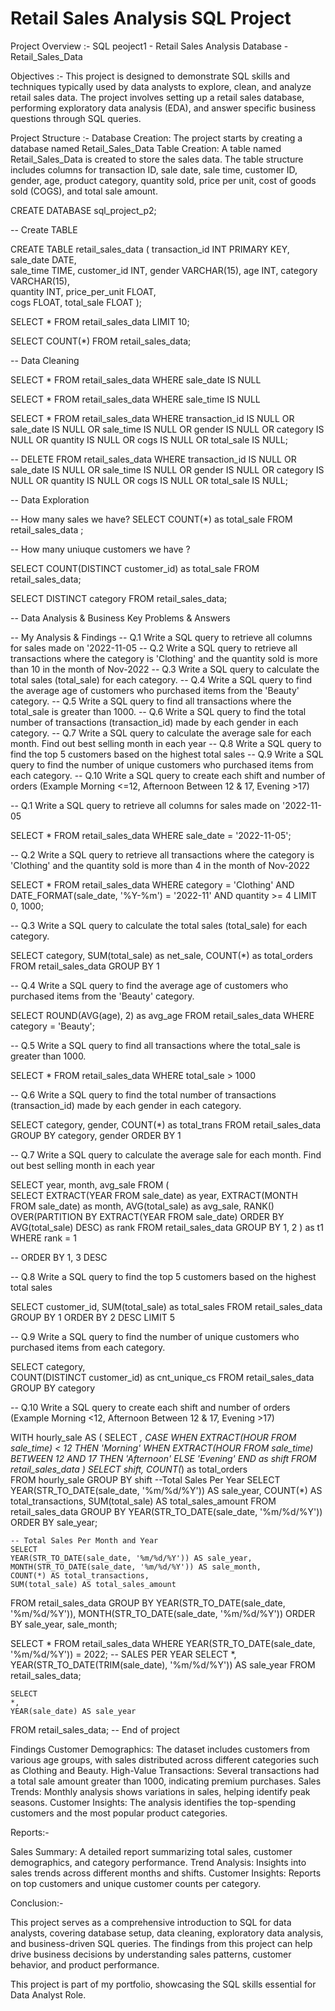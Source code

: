 # Retail Sales Analysis SQL Project

Project Overview :-
SQL peoject1 - Retail Sales Analysis
Database - Retail_Sales_Data

Objectives :-
This project is designed to demonstrate SQL skills and techniques typically used by data analysts to explore, clean, and analyze retail sales data. The project involves setting up a retail sales database, performing exploratory data analysis (EDA), and answer specific business questions through SQL queries.

Project Structure :-
Database Creation: The project starts by creating a database named Retail_Sales_Data
Table Creation: A table named Retail_Sales_Data is created to store the sales data. The table structure includes columns for transaction ID, sale date, sale time, customer ID, gender, age, product category, quantity sold, price per unit, cost of goods sold (COGS), and total sale amount.

CREATE DATABASE sql_project_p2;


-- Create TABLE

CREATE TABLE retail_sales_data
            (
                transaction_id INT PRIMARY KEY,	
                sale_date DATE,	 
                sale_time TIME,	
                customer_id	INT,
                gender	VARCHAR(15),
                age	INT,
                category VARCHAR(15),	
                quantity	INT,
                price_per_unit FLOAT,	
                cogs	FLOAT,
                total_sale FLOAT
            );

SELECT * FROM retail_sales_data
LIMIT 10;


    

SELECT 
    COUNT(*) 
FROM retail_sales_data;

-- Data Cleaning

SELECT * FROM retail_sales_data
WHERE sale_date IS NULL

SELECT * FROM retail_sales_data
WHERE sale_time IS NULL

SELECT * FROM retail_sales_data
WHERE 
    transaction_id IS NULL
    OR
    sale_date IS NULL
    OR 
    sale_time IS NULL
    OR
    gender IS NULL
    OR
    category IS NULL
    OR
    quantity IS NULL
    OR
    cogs IS NULL
    OR
    total_sale IS NULL;
    
-- 
DELETE FROM retail_sales_data
WHERE 
    transaction_id IS NULL
    OR
    sale_date IS NULL
    OR 
    sale_time IS NULL
    OR
    gender IS NULL
    OR
    category IS NULL
    OR
    quantity IS NULL
    OR
    cogs IS NULL
    OR
    total_sale IS NULL;
    
-- Data Exploration

-- How many sales we have?
SELECT COUNT(*) as total_sale FROM retail_sales_data ;

-- How many uniuque customers we have ?

SELECT COUNT(DISTINCT customer_id) as total_sale FROM retail_sales_data;

SELECT DISTINCT category FROM retail_sales_data;


-- Data Analysis & Business Key Problems & Answers

-- My Analysis & Findings
-- Q.1 Write a SQL query to retrieve all columns for sales made on '2022-11-05
-- Q.2 Write a SQL query to retrieve all transactions where the category is 'Clothing' and the quantity sold is more than 10 in the month of Nov-2022
-- Q.3 Write a SQL query to calculate the total sales (total_sale) for each category.
-- Q.4 Write a SQL query to find the average age of customers who purchased items from the 'Beauty' category.
-- Q.5 Write a SQL query to find all transactions where the total_sale is greater than 1000.
-- Q.6 Write a SQL query to find the total number of transactions (transaction_id) made by each gender in each category.
-- Q.7 Write a SQL query to calculate the average sale for each month. Find out best selling month in each year
-- Q.8 Write a SQL query to find the top 5 customers based on the highest total sales 
-- Q.9 Write a SQL query to find the number of unique customers who purchased items from each category.
-- Q.10 Write a SQL query to create each shift and number of orders (Example Morning <=12, Afternoon Between 12 & 17, Evening >17)



 -- Q.1 Write a SQL query to retrieve all columns for sales made on '2022-11-05

SELECT *
FROM retail_sales_data
WHERE sale_date = '2022-11-05';


-- Q.2 Write a SQL query to retrieve all transactions where the category is 'Clothing' and the quantity sold is more than 4 in the month of Nov-2022

SELECT * 
FROM retail_sales_data
WHERE category = 'Clothing' 
  AND DATE_FORMAT(sale_date, '%Y-%m') = '2022-11' 
  AND quantity >= 4 
LIMIT 0, 1000;


-- Q.3 Write a SQL query to calculate the total sales (total_sale) for each category.

SELECT 
    category,
    SUM(total_sale) as net_sale,
    COUNT(*) as total_orders
FROM retail_sales_data
GROUP BY 1

-- Q.4 Write a SQL query to find the average age of customers who purchased items from the 'Beauty' category.

SELECT
    ROUND(AVG(age), 2) as avg_age
FROM retail_sales_data
WHERE category = 'Beauty';


-- Q.5 Write a SQL query to find all transactions where the total_sale is greater than 1000.

SELECT * FROM retail_sales_data
WHERE total_sale > 1000


-- Q.6 Write a SQL query to find the total number of transactions (transaction_id) made by each gender in each category.

SELECT 
    category,
    gender,
    COUNT(*) as total_trans
FROM retail_sales_data
GROUP 
    BY 
    category,
    gender
ORDER BY 1


-- Q.7 Write a SQL query to calculate the average sale for each month. Find out best selling month in each year

SELECT 
       year,
       month,
    avg_sale
FROM 
(    
SELECT 
    EXTRACT(YEAR FROM sale_date) as year,
    EXTRACT(MONTH FROM sale_date) as month,
    AVG(total_sale) as avg_sale,
    RANK() OVER(PARTITION BY EXTRACT(YEAR FROM sale_date) ORDER BY AVG(total_sale) DESC) as rank
FROM retail_sales_data
GROUP BY 1, 2
) as t1
WHERE rank = 1
    
-- ORDER BY 1, 3 DESC

-- Q.8 Write a SQL query to find the top 5 customers based on the highest total sales 

SELECT 
    customer_id,
    SUM(total_sale) as total_sales
FROM retail_sales_data
GROUP BY 1
ORDER BY 2 DESC
LIMIT 5

-- Q.9 Write a SQL query to find the number of unique customers who purchased items from each category.


SELECT 
    category,    
    COUNT(DISTINCT customer_id) as cnt_unique_cs
FROM retail_sales_data
GROUP BY category



-- Q.10 Write a SQL query to create each shift and number of orders (Example Morning <12, Afternoon Between 12 & 17, Evening >17)

WITH hourly_sale
AS
(
SELECT *,
    CASE
        WHEN EXTRACT(HOUR FROM sale_time) < 12 THEN 'Morning'
        WHEN EXTRACT(HOUR FROM sale_time) BETWEEN 12 AND 17 THEN 'Afternoon'
        ELSE 'Evening'
    END as shift
FROM retail_sales_data
)
SELECT 
    shift,
    COUNT(*) as total_orders    
FROM hourly_sale
GROUP BY shift
--Total Sales Per Year
SELECT 
    YEAR(STR_TO_DATE(sale_date, '%m/%d/%Y')) AS sale_year,
    COUNT(*) AS total_transactions,
    SUM(total_sale) AS total_sales_amount
FROM 
    retail_sales_data
GROUP BY 
    YEAR(STR_TO_DATE(sale_date, '%m/%d/%Y'))
ORDER BY 
    sale_year;
    
    -- Total Sales Per Month and Year
    SELECT 
    YEAR(STR_TO_DATE(sale_date, '%m/%d/%Y')) AS sale_year,
    MONTH(STR_TO_DATE(sale_date, '%m/%d/%Y')) AS sale_month,
    COUNT(*) AS total_transactions,
    SUM(total_sale) AS total_sales_amount
FROM 
    retail_sales_data
GROUP BY 
    YEAR(STR_TO_DATE(sale_date, '%m/%d/%Y')), 
    MONTH(STR_TO_DATE(sale_date, '%m/%d/%Y'))
ORDER BY 
    sale_year, sale_month;

SELECT *
FROM retail_sales_data
WHERE YEAR(STR_TO_DATE(sale_date, '%m/%d/%Y')) = 2022;
-- SALES PER YEAR
SELECT 
    *, 
    YEAR(STR_TO_DATE(TRIM(sale_date), '%m/%d/%Y')) AS sale_year
FROM 
    retail_sales_data;
    
    SELECT 
    *, 
    YEAR(sale_date) AS sale_year
FROM 
    retail_sales_data;
-- End of project


Findings
Customer Demographics: The dataset includes customers from various age groups, with sales distributed across different categories such as Clothing and Beauty.
High-Value Transactions: Several transactions had a total sale amount greater than 1000, indicating premium purchases.
Sales Trends: Monthly analysis shows variations in sales, helping identify peak seasons.
Customer Insights: The analysis identifies the top-spending customers and the most popular product categories.

Reports:-

Sales Summary: A detailed report summarizing total sales, customer demographics, and category performance.
Trend Analysis: Insights into sales trends across different months and shifts.
Customer Insights: Reports on top customers and unique customer counts per category.

Conclusion:-

This project serves as a comprehensive introduction to SQL for data analysts, covering database setup, data cleaning, exploratory data analysis, and business-driven SQL queries. The findings from this project can help drive business decisions by understanding sales patterns, customer behavior, and product performance.


This project is part of my portfolio, showcasing the SQL skills essential for Data Analyst Role.
